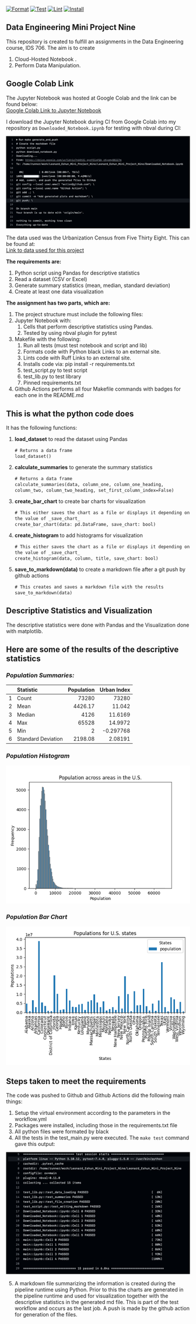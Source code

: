 [![Format](https://github.com/siliconshells/DE_Mini_Project_Nine/actions/workflows/format.yml/badge.svg)](https://github.com/siliconshells/DE_Mini_Project_Nine/actions/workflows/format.yml)
[![Test](https://github.com/siliconshells/DE_Mini_Project_Nine/actions/workflows/test.yml/badge.svg)](https://github.com/siliconshells/DE_Mini_Project_Nine/actions/workflows/test.yml)
[![Lint](https://github.com/siliconshells/DE_Mini_Project_Nine/actions/workflows/lint.yml/badge.svg)](https://github.com/siliconshells/DE_Mini_Project_Nine/actions/workflows/lint.yml)
[![Install](https://github.com/siliconshells/DE_Mini_Project_Nine/actions/workflows/install.yml/badge.svg)](https://github.com/siliconshells/DE_Mini_Project_Nine/actions/workflows/install.yml)


## Data Engineering Mini Project Nine

This repository is created to fulfill an assignments in the Data Engineering course, IDS 706. The aim is to create 
1. Cloud-Hosted Notebook .
1. Perform Data Manipulation.

## Google Colab Link
The Jupyter Notebook was hosted at Google Colab and the link can be found below:   
[Google Colab Link to Jupyter Notebook](https://colab.research.google.com/drive/1z7n6Kh3i_gyrFDlgFQk_zKyxmyB82Z7m?usp=sharing)    

I download the Jupyter Notebook during CI from Google Colab into my repository as `Downloaded_Notebook.ipynb` for testing with nbval during CI:   

<img src="assets/download.png" alt="CI Download" width="600"/>


The data used was the Urbanization Census from Five Thirty Eight. This can be found at:    
[Link to data used for this project](https://raw.githubusercontent.com/fivethirtyeight/data/master/urbanization-index/urbanization-census-tract.csv)

**The requirements are:**    
1. Python script using Pandas for descriptive statistics
1. Read a dataset (CSV or Excel)
1. Generate summary statistics (mean, median, standard deviation)
1. Create at least one data visualization

**The assignment has two parts, which are:**   
1. The project structure must include the following files:
1. Jupyter Notebook with: 
	1. Cells that perform descriptive statistics using Pandas.
	1. Tested by using nbval plugin for pytest
1. Makefile with the following:
	1. Run all tests (must test notebook and script and lib)
	1. Formats code with Python black Links to an external site.
	1. Lints code with Ruff Links to an external site.
	1. Installs code via:  pip install -r requirements.txt
	1. test_script.py to test script
	1. test_lib.py to test library
	1. Pinned requirements.txt
1. Github Actions performs all four Makefile commands with badges for each one in the README.md  


## This is what the python code does
It has the following functions:

1. **load_dataset** to read the dataset using Pandas
	```
	# Returns a data frame
	load_dataset()
	```
1. **calculate_summaries** to generate the summary statistics
	```
	# Returns a data frame
	calculate_summaries(data, column_one, column_one_heading, column_two, column_two_heading, set_first_column_index=False)
	```
1. **create_bar_chart** to create bar charts for visualization
	```
	# This either saves the chart as a file or displays it depending on the value of _save_chart_
	create_bar_chart(data: pd.DataFrame, save_chart: bool)
	```
1. **create_histogram** to add histograms for visualization
	```
	# This either saves the chart as a file or displays it depending on the value of _save_chart_
	create_histogram(data, column, title, save_chart: bool)
	```
1. **save_to_markdown(data)** to create a markdown file after a git push by github actions
	```
	# This creates and saves a markdown file with the results
	save_to_markdown(data)
	```


## Descriptive Statistics and Visualization
The descriptive statistics were done with Pandas and the Visualization done with matplotlib.

## Here are some of the results of the descriptive statistics

### _Population Summaries:_
|    | Statistic          |   Population |   Urban Index |
|---:|:-------------------|-------------:|--------------:|
|  1 | Count              |     73280    |  73280        |
|  2 | Mean               |      4426.17 |     11.042    |
|  3 | Median             |      4126    |     11.6169   |
|  4 | Max                |     65528    |     14.9972   |
|  5 | Min                |         2    |     -0.297768 |
|  6 | Standard Deviation |      2198.08 |      2.08191  |

### _Population Histogram_

![population_histogram](population_histogram.png)

### _Population Bar Chart_

![population_bar](population_bar.png)

## Steps taken to meet the requirements
The code was pushed to Github and Github Actions did the following main things:

1. Setup the virtual environment according to the parameters in the workflow.yml
1. Packages were installed, including those in the requirements.txt file
1. All python files were formated by black
1. All the tests in the test_main.py were executed. The `make test` command gave this output:   
<img src="assets/tests.png" alt="Make Test" width="600"/>

5. A markdown file summarizing the information is created during the pipeline runtime using Python. Prior to this the charts are generated in the pipeline runtime and used for visualization together with the descriptive statistics in the generated md file. This is part of the test workflow and occurs as the last job. A push is made by the github action for generation of the files.
